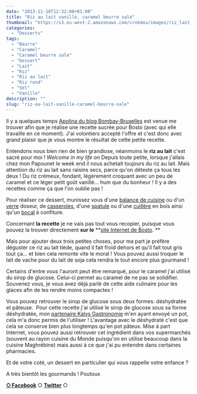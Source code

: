 ```yaml
---
date: "2013-11-18T12:32:00+01:00"
title: "Riz au lait vanillé, caramel beurre salé"
thumbnail: "https://s3.eu-west-2.amazonaws.com/crokmou/images/riz_lait_vanille_caramel_beurre_sale_0026.jpg"
categories:
  - "Desserts"
tags:
  - "Beurre"
  - "Caramel"
  - "Caramel beurre sale"
  - "Dessert"
  - "Lait"
  - "Riz"
  - "Riz au lait"
  - "Riz rond"
  - "Sel"
  - "Vanille"
description: ""
slug: "riz-au-lait-vanille-caramel-beurre-sale"
---
```


Il y a quelques temps [Apolina du blog Bombay-Bruxelles](http://bombay-bruxelles.blogspot.be/) est venue me trouver afin que je réalise une recette sucrée pour Bosto (avec qui elle travaille en ce moment). J'ai volontiers accepté l'offre et c'est donc avec grand plaisir que je vous montre le résultat de cette petite recette.

Entendons nous bien rien de bien grandiose, néanmoins le **riz au lait** c'est sacré pour moi ! *Welcome in my life on* Depuis toute petite, lorsque j'allais chez mon Papounet le week end il nous achetait toujours du riz au lait. Mais attention du riz au lait sans raisins secs, parce qu'on déteste ça tous les deux ! Du riz crémeux, fondant, légèrement croquant avec un peu de caramel et ce léger petit goût vanillé... hum que du bonheur ! Il y a des recettes comme ça que l'on oublie pas !

Pour réaliser ce dessert, munissez vous d'une [balance de cuisine](http://www.rueducommerce.fr/m/pl/malid:9633601) ou d'un [verre](http://www.rueducommerce.fr/m/pl/malid:4769908) doseur, de [casseroles](http://www.rueducommerce.fr/m/pl/malid:115), d'une [spatule](http://www.rueducommerce.fr/m/pl/malid:48515367) ou d'une [cuillère](http://www.rueducommerce.fr/m/pl/malid:43774626) en bois ainsi qu'un [bocal](http://www.rueducommerce.fr/m/pl/malid:48515378) à confiture.

Concernant **la recette** je ne vais pas tout vous recopier, puisque vous pouvez la trouver directement **sur le** **[site Internet de Bosto](http://www.bosto.be/fr/blog-culinaire-recettes.html?blog=riz-au-lait-a-la-vanille/). **

Mais pour ajouter deux trois petites choses, pour ma part je préfère déguster ce riz au lait tiède, quand il fait froid dehors et qu'il fait tout gris tout ça... et bien cela remonte vite le moral ! Vous pouvez aussi troquer le lait de vache pour du lait de soja cela rendra le tout encore plus gourmand !

Certains d'entre vous l'auront peut être remarqué, pour le caramel j'ai utilisé du sirop de glucose. Celui-ci permet au caramel de ne pas se solidifier. Souvenez vous, je vous avez déjà parlé de cette aide culinaire pour les glaces afin de les rendre moins compactes !

Vous pouvez retrouver le sirop de glucose sous deux formes: déshydratée et pâteuse.  Pour cette recette j'ai utilisé le sirop de glucose sous sa forme déshydratée, mon [partenaire Kalys Gastronomie](http://fr.gastronomie.kalys.com/sirop-de-glucose.html) m'en ayant envoyé un pot, cela m'a donc permis de l'utiliser ! L'avantage avec le déshydraté c'est que cela se conserve bien plus longtemps qu'en pot pâteux. Mise à part Internet, vous pouvez aussi retrouver cet ingrédient dans vos supermarchés (souvent au rayon cuisine du Monde puisqu'on en utilise beaucoup dans la cuisine Maghrébine) mais aussi à ce que j'ai pu entendre dans certaines pharmacies.

Et de votre coté, un dessert en particulier qui vous rappelle votre enfance ?

A très bientôt les gourmands ! Poutoux

[**○<span style="font-size: xx-small; margin: 0px; outline: 0px; padding: 0px;"><span style="font-family: Arial, Helvetica, sans-serif; margin: 0px; outline: 0px; padding: 0px;"> </span></span>Facebook**](https://www.facebook.com/pages/CroKMou/148093255259077) ○ [**Twitter**](https://twitter.com/Crokmou) ○

 